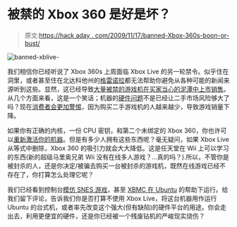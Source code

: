 # 被禁的 Xbox 360 是好是坏？

> 原文:[https://hack aday . com/2009/11/17/banned-Xbox-360s-boon-or-bust/](https://hackaday.com/2009/11/17/banned-xbox-360s-boon-or-bust/)

![](../Images/ea5cf524b971387990e8232947531c98.png "banned-xblive-")

我们相信你已经听说了 Xbox 360s 上周面临 Xbox Live 的另一轮禁令。似乎住在洞里，或者甚至住在北达科他州的[格雷诺拉](http://maps.google.com/maps?f=q&source=s_q&hl=en&geocode=&q=grenora,+nd&sll=37.0625,-95.677068&sspn=48.77566,114.169922&ie=UTF8&hq=&hnear=Grenora,+Williams,+North+Dakota&t=h&z=15)都无法帮助你避免从各种可能的新闻来源听到这些。显然，这已经导致[大量被禁的游戏机在买家当心的泥潭中上市销售](http://www.bcs.org/server.php?show=conWebDoc.33359)。从几个方面来看，这是一个笑话；机器的[硬件问题](http://hackaday.com/2009/03/19/hackit-xbox-360-hardware-failures-on-the-rise/)不是已经让二手市场风险够大了吗？现在[消费者会更加警惕](http://www.xbox-scene.com/xbox1data/sep/EkVluEpFEFwxPwTgsr.php)，因为购买二手游戏机的人越来越少，导致游戏销量下降。

如果你有正确的内核，一份 CPU 密钥，和第二个未绑定的 Xbox 360，你也许可以[重新激活你的机器](http://consoletech.net/forum/front-page-news/651-hackers-find-way-un-ban-xbox-360-consoles-let-games-begin.html#post1154)。但是有多少人拥有这些东西呢？毫无疑问，如果 Xbox Live 从等式中删除，Xbox 360 的吸引力就会大大降低。这是任天堂在 Wii 上可以学习的东西(新的超级马里奥兄弟 Wii 没有在线多人游戏？…真的吗？).所以，不管你是被封杀的人，还是你决定/被骗去购买一台被封杀的游戏机，既然在线游戏已经不存在了，你打算怎么处理它呢？

我们已经看到控制台[模仿 SNES 游戏](http://hackaday.com/2009/08/17/snes-on-an-xbox360/)，甚至 [XBMC 在 Ubuntu](http://www.youtube.com/watch?v=biCZJNFV8nI) 的帮助下运行。给我们留下评论，告诉我们你是否打算不使用 Xbox Live，将这台机器用作运行 Ubuntu 的台式机，或者率先改变这个强大(但有缺陷)的硬件平台的用途。你会走出去，利用更便宜的硬件，还是你已经被一个残废钻机的严峻现实烧伤？